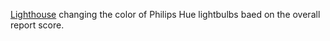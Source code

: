[Lighthouse](https://github.com/GoogleChrome/lighthouse) changing the color
of Philips Hue lightbulbs baed on the overall report score.
